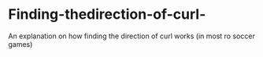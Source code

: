 # Finding-thedirection-of-curl-
An explanation on how finding the direction of curl works (in most ro soccer games)

